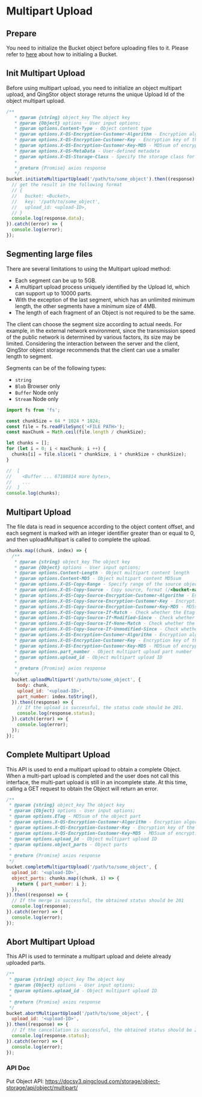 # Multipart Upload

## Prepare

You need to initialize the Bucket object before uploading files to it. Please refer to [here](./initialize_config_and_qingstor.md) about how to initialing a Bucket.


## Init Multipart Upload

Before using multipart upload, you need to initialize an object multipart upload, and QingStor object storage returns the unique Upload Id of the object multipart upload.

```javascript
/**
   * @param {string} object_key The object key
   * @param {Object} options - User input options;
   * @param options.Content-Type - Object content type
   * @param options.X-QS-Encryption-Customer-Algorithm - Encryption algorithm of the object
   * @param options.X-QS-Encryption-Customer-Key - Encryption key of the object
   * @param options.X-QS-Encryption-Customer-Key-MD5 - MD5sum of encryption key
   * @param options.X-QS-MetaData - User-defined metadata
   * @param options.X-QS-Storage-Class - Specify the storage class for object
   *
   * @return {Promise} axios response
   */
bucket.initiateMultipartUpload('/path/to/some_object').then((response) => {
  // get the result in the following format
  // {
  //   bucket: <Bucket>,
  //   key: '/path/to/some_object',
  //   upload_id: <upload-ID>,
  // }
  console.log(response.data);
}).catch((error) => {
  console.log(error);
});
```


## Segmenting large files

There are several limitations to using the Multipart upload method:

- Each segment can be up to 5GB.
- A multipart upload process uniquely identified by the Upload Id, which can support up to 10000 parts.
- With the exception of the last segment, which has an unlimited minimum length, the other segments have a minimum size of 4MB.
- The length of each fragment of an Object is not required to be the same.

The client can choose the segment size according to actual needs. For example, in the external network environment, since the transmission speed of the public network is determined by various factors, its size may be limited. Considering the interaction between the server and the client, QingStor object storage recommends that the client can use a smaller length to segment.

Segments can be of the following types:

- `string`
- `Blob` Browser only
- `Buffer` Node only
- `Stream` Node only

```javascript
import fs from 'fs';

const chunkSize = 64 * 1024 * 1024;
const file = fs.readFileSync('<FILE PATH>');
const maxChunk = Math.ceil(file.length / chunkSize);

let chunks = [];
for (let i = 0; i < maxChunk; i ++) {
  chunks[i] = file.slice(i * chunkSize, i * chunkSize + chunkSize);
}

//  [
//    <Buffer ... 67108814 more bytes>,
//    ...
//  ]
console.log(chunks);
```


## Multipart Upload

The file data is read in sequence according to the object content offset, and each segment is marked with an integer identifier greater than or equal to 0, and then uploadMultipart is called to complete the upload.

```javascript
chunks.map((chunk, index) => {
  /**
   * @param {string} object_key The object key
   * @param {Object} options - User input options;
   * @param options.Content-Length - Object multipart content length
   * @param options.Content-MD5 - Object multipart content MD5sum
   * @param options.X-QS-Copy-Range - Specify range of the source object
   * @param options.X-QS-Copy-Source - Copy source, format (/<bucket-name>/<object-key>)
   * @param options.X-QS-Copy-Source-Encryption-Customer-Algorithm - Encryption algorithm of the object
   * @param options.X-QS-Copy-Source-Encryption-Customer-Key - Encryption key of the object
   * @param options.X-QS-Copy-Source-Encryption-Customer-Key-MD5 - MD5sum of encryption key
   * @param options.X-QS-Copy-Source-If-Match - Check whether the Etag of copy source matches the specified value
   * @param options.X-QS-Copy-Source-If-Modified-Since - Check whether the copy source has been modified since the specified date
   * @param options.X-QS-Copy-Source-If-None-Match - Check whether the Etag of copy source does not matches the specified value
   * @param options.X-QS-Copy-Source-If-Unmodified-Since - Check whether the copy source has not been unmodified since the specified date
   * @param options.X-QS-Encryption-Customer-Algorithm - Encryption algorithm of the object
   * @param options.X-QS-Encryption-Customer-Key - Encryption key of the object
   * @param options.X-QS-Encryption-Customer-Key-MD5 - MD5sum of encryption key
   * @param options.part_number - Object multipart upload part number
   * @param options.upload_id - Object multipart upload ID
   *
   * @return {Promise} axios response
   */
  bucket.uploadMultipart('/path/to/some_object', {
    body: chunk,
    upload_id: '<upload-ID>',
    part_number: index.toString(),
  }).then((response) => {
    // If the upload is successful, the status code should be 201.
    console.log(response.status);
  }).catch((error) => {
    console.log(error);
  });
});
```


## Complete Multipart Upload

This API is used to end a multipart upload to obtain a complete Object. When a multi-part upload is completed and the user does not call this interface, the multi-part upload is still in an incomplete state. At this time, calling a GET request to obtain the Object will return an error.

```javascript
/**
 * @param {string} object_key The object key
 * @param {Object} options - User input options;
 * @param options.ETag - MD5sum of the object part
 * @param options.X-QS-Encryption-Customer-Algorithm - Encryption algorithm of the object
 * @param options.X-QS-Encryption-Customer-Key - Encryption key of the object
 * @param options.X-QS-Encryption-Customer-Key-MD5 - MD5sum of encryption key
 * @param options.upload_id - Object multipart upload ID
 * @param options.object_parts - Object parts
 *
 * @return {Promise} axios response
 */
bucket.completeMultipartUpload('/path/to/some_object', {
  upload_id: '<upload-ID>',
  object_parts: chunks.map((chunk, i) => {
    return { part_number: i };
  }),
}).then((response) => {
  // If the merge is successful, the obtained status should be 201
  console.log(response);
}).catch((error) => {
  console.log(error);
});
```


## Abort Multipart Upload

This API is used to terminate a multipart upload and delete already uploaded parts.

```javascript
/**
 * @param {string} object_key The object key
 * @param {Object} options - User input options;
 * @param options.upload_id - Object multipart upload ID
 *
 * @return {Promise} axios response
 */
bucket.abortMultipartUpload('/path/to/some_object', {
  upload_id: '<upload-ID>',
}).then((response) => {
  // If the cancellation is successful, the obtained status should be 204
  console.log(response.status);
}).catch((error) => {
  console.log(error);
});
```


### API Doc

Put Object API: https://docsv3.qingcloud.com/storage/object-storage/api/object/multipart/